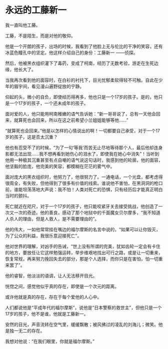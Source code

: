 # 永远的工藤新一

我一直叫他工藤。 

工藤，不是陌生，而是对他的敬仰。 

他是一个开朗的孩子，出场的时候，我看到了他脸上无与伦比的干净的笑容，还有冰蓝色瞳孔中的坚定。他这样介绍自己的身份：工藤新一 ——侦探。 

然后，他被黑衣组织灌下了毒药，变成了柯南，经历了无数考验，游走在生死边缘，他长大了。 

当我再次看到他的面容时，在白衫的衬托下，目光忧郁柔软得轻不可触。自此在少年的眉宇间，看见漫山遍野绽放的宁静。 

仰起的头，微小的自负，即使经历得再多，他也只是一个17岁的孩子。是的，他只是一个17岁的孩子，一个还未成年的孩子。 

面对爱的人，他只能用柯南稚嫩的语气告诉她：“新一哥哥说了，总有一天他会回来，就算死也会回来，所以在这之前希望小兰姐姐能够等他……” 

“就算死也会回来。”他是以怎样的心情说出的啊！一切都要自己承受，对于一个17岁的孩子，这是否太沉重？ 

他也有忍受不了的时候，“为了一句‘等我’而苦无止尽地等待那个人，最后他却连身影都无法出现……我不想再看到她伤心的泪水了，即使我在她心中消失”！当听到他用一种极其沉重甚至有点自嘲的语气说这句话时，我感到他的轮廓，他的面容，他坚毅的脸庞，他完美的笑容，都模糊在茫茫的雾气中。 

面对庞大的黑衣组织时，他努力了，他很努力了。一通电话，一个光盘，都考虑得很周全，有失败，但他得到了很多有价值的线索。谁说他不害怕，在黑洞洞的枪口前，谁能坦荡荡地大声说：我不怕！人类对死亡的恐惧，只有经历后才能真正明白当时的颤抖。 

死亡就近在咫尺，对于一个17岁的孩子，他只能咬紧牙关去接受挑战，他创造了一次又一次的奇迹。他的善良，感动了那个地狱中的千面魔女贝尔摩多，“我不知道人杀人的理由，但是人救人，是不需要理由的”。 

他的伟大，一如他常常挂在嘴边的福尔摩斯的名言中说的，“如果可以让你毁灭，为了公众的利益，我很乐意迎接死亡”。 

他对世界的理解，对凶手的告诫，“世上没有所谓的完美，犹如齿轮一定会有卡住的地方，要放任让它这样勉强运转，举步维艰地找出可行之路，或是让一切重来，恢复常规，再来努力挽回失去的部分，那是个人选择，而你只是在害怕，怕一切重来罢了”。 

他的睿智，他淡淡的语调，让人无法移开目光。 

恍惚之间，感觉他似乎真的存在，即使是一个次元的距离。 

或许他就是真的存在，存在于每个爱他的人心中。 

人们都说他是“平成年代的福尔摩斯”，说他是“日本警察的救世主”，但他只是一个17岁的孩子，他不是谁，他就是工藤新一。 

安然的目光，声音流转在空气里，缓缓飘散；被风拂过的凌乱的刘海儿；微笑。他是独一无二的存在。 

我想对他说：“在我们眼里，你就是福尔摩斯。”